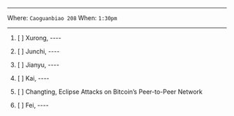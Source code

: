 ***

Where: `Caoguanbiao 208` When: `1:30pm`

***


1. [ ] Xurong, ----

2. [ ] Junchi, ----

3. [ ] Jianyu, ----


4. [ ] Kai, ----

5. [ ] Changting, Eclipse Attacks on Bitcoin’s Peer-to-Peer Network

6. [ ] Fei, ----
